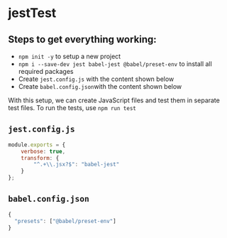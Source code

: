 # jestTest

## Steps to get everything working:

* ``npm init -y`` to setup a new project
* ``npm i --save-dev jest babel-jest @babel/preset-env`` to install all required packages
* Create ``jest.config.js`` with the content shown below
* Create ``babel.config.json``with the content shown below

With this setup, we can create JavaScript files and test them in separate test files. To run the tests, use ``npm run test``


## ``jest.config.js``
``` javascript
module.exports = {
    verbose: true,
    transform: {
        "^.+\\.jsx?$": "babel-jest"
    }
};
```

## ``babel.config.json``
```javascript
{
  "presets": ["@babel/preset-env"]
}
```
